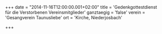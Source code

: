 +++
date = "2014-11-16T12:00:00.001+02:00"
title = 'Gedenkgottestdienst für die Verstorbenen Vereinsmitglieder'
ganztaegig = 'false'
verein = 'Gesangverein Taunusliebe'
ort = 'Kirche, Niederjosbach'

+++

      